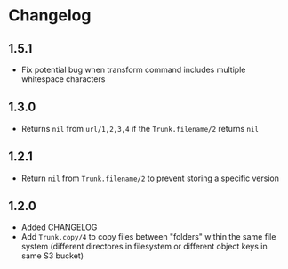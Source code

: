 # Changelog

## 1.5.1

- Fix potential bug when transform command includes multiple whitespace characters

## 1.3.0

- Returns `nil` from `url/1,2,3,4` if the `Trunk.filename/2` returns `nil`

## 1.2.1

- Return `nil` from `Trunk.filename/2` to prevent storing a specific version

## 1.2.0

- Added CHANGELOG
- Add `Trunk.copy/4` to copy files between "folders" within the same file system (different directores in filesystem or different object keys in same S3 bucket)
